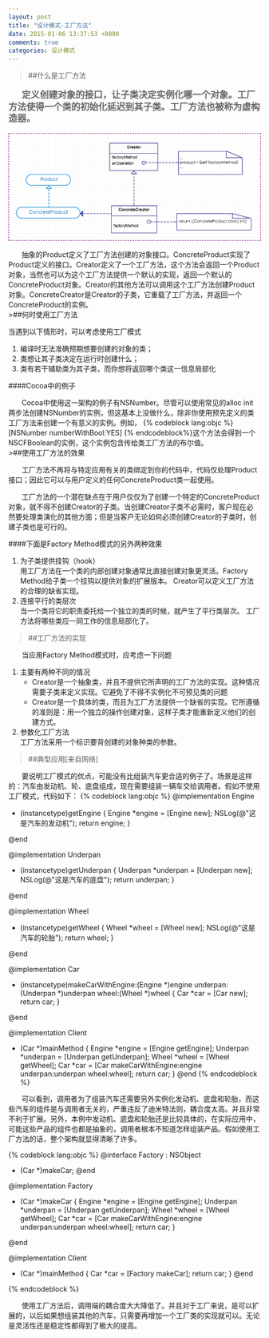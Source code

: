 ```yaml
---
layout: post
title: "设计模式-工厂方法"
date: 2015-01-06 13:37:53 +0800
comments: true
categories: 设计模式
---
```

>##什么是工厂方法
<p style="color:#666666;font-weight:bold;font-size:18px;line-height: 130%;text-indent:20pt">定义创建对象的接口，让子类决定实例化哪一个对象。工厂方法使得一个类的初始化延迟到其子类。工厂方法也被称为虚构造器。</p>
<div style="text-align:center">
<img src = "/images/工厂方法类图.png" style = "border:1px dashed #930f83;align:center"/>
</div>
<p style = "text-indent:20pt;">抽象的Product定义了工厂方法创建的对象接口。ConcreteProduct实现了Product定义的接口。Creator定义了一个工厂方法，这个方法会返回一个Product对象，当然也可以为这个工厂方法提供一个默认的实现，返回一个默认的ConcreteProduct对象。Creator的其他方法可以调用这个工厂方法创建Product对象。ConcreteCreator是Creator的子类，它重载了工厂方法，并返回一个ConcreteProduct的实例。
 
 </br>
>##何时使用工厂方法

<p>当遇到以下情形时，可以考虑使用工厂模式
<ol>
<li>编译时无法准确预期想要创建的对象的类；
<li>类想让其子类决定在运行时创建什么；
<li>类有若干辅助类为其子类，而你想将返回哪个类这一信息局部化
</ol>

####Cocoa中的例子
<p style = "text-indent:20pt;">Cocoa中使用这一架构的例子有NSNumber。尽管可以使用常见的alloc init两步法创建NSNumber的实例，但这基本上没做什么，除非你使用预先定义的类工厂方法来创建一个有意义的实例。例如，
{% codeblock lang:objc %}
[NSNumber numberWithBool:YES]
{% endcodeblock%}这个方法会得到一个NSCFBoolean的实例，这个实例包含传给类工厂方法的布尔值。	

</br>
>##使用工厂方法的效果

<p style="text-indent:20pt">工厂方法不再将与特定应用有关的类绑定到你的代码中，代码仅处理Product接口；因此它可以与用户定义的任何ConcreteProduct类一起使用。
<p style="text-indent:20pt">工厂方法的一个潜在缺点在于用户仅仅为了创建一个特定的ConcreteProduct对象，就不得不创建Creator的子类。当创建Creator子类不必需时，客户现在必然要处理类演化的其他方面；但是当客户无论如何必须创建Creator的子类时，创建子类也是可行的。

####下面是Factory Method模式的另外两种效果
<ol>
<li>为子类提供挂钩（hook）</li>
用工厂方法在一个类的内部创建对象通常比直接创建对象更灵活。Factory Method给子类一个挂钩以提供对象的扩展版本。
Creator可以定义工厂方法的合理的缺省实现。
<li>连接平行的类层次</li>
当一个类将它的职责委托给一个独立的类的时候，就产生了平行类层次。
工厂方法将哪些类应一同工作的信息局部化了。
</ol>

>##工厂方法的实现

<p style = "text-indent:20pt;">当应用Factory Method模式时，应考虑一下问题
<ol>
	<li>主要有两种不同的情况
		<ul>
			<li>Creator是一个抽象类，并且不提供它所声明的工厂方法的实现。这种情况需要子类来定义实现。它避免了不得不实例化不可预见类的问题
			<li>Creator是一个具体的类，而且为工厂方法提供一个缺省的实现。它所遵循的准则是：用一个独立的操作创建对象，这样子类才能重新定义他们的创建方式。
		</ul>
	</li>
	<li>参数化工厂方法</li>
	工厂方法采用一个标识要背创建的对象种类的参数。
</ol>

>##典型应用[来自网络]

<p style = "text-indent:20pt;">要说明工厂模式的优点，可能没有比组装汽车更合适的例子了。场景是这样的：汽车由发动机、轮、底盘组成，现在需要组装一辆车交给调用者。假如不使用工厂模式，代码如下：
{% codeblock lang:objc %}
@implementation Engine

+ (instancetype)getEngine
{
    Engine *engine = [Engine new];
    NSLog(@"这是汽车的发动机");
    return engine;
}

@end

@implementation Underpan

+ (instancetype)getUnderpan
{
    Underpan *underpan = [Underpan new];
    NSLog(@"这是汽车的底盘");
    return underpan;
}

@end

@implementation Wheel

+ (instancetype)getWheel
{
    Wheel *wheel = [Wheel new];
    NSLog(@"这是汽车的轮胎");
    return wheel;
}

@end


@implementation Car

+ (instancetype)makeCarWithEngine:(Engine *)engine underpan:(Underpan *)underpan wheel:(Wheel *)wheel
{
    Car *car = [Car new];
    return car;
}

@end

@implementation Client

- (Car *)mainMethod
{
    Engine *engine = [Engine getEngine];
    Underpan *underpan = [Underpan getUnderpan];
    Wheel *wheel = [Wheel getWheel];
    Car *car = [Car makeCarWithEngine:engine underpan:underpan wheel:wheel];
    return car;
}
@end
{% endcodeblock %}

<p style="text-indent:20pt">可以看到，调用者为了组装汽车还需要另外实例化发动机、底盘和轮胎，而这些汽车的组件是与调用者无关的，严重违反了迪米特法则，耦合度太高。并且非常不利于扩展。另外，本例中发动机、底盘和轮胎还是比较具体的，在实际应用中，可能这些产品的组件也都是抽象的，调用者根本不知道怎样组装产品。假如使用工厂方法的话，整个架构就显得清晰了许多。

{% codeblock lang:objc %}
@interface Factory : NSObject
+ (Car *)makeCar;
@end

@implementation Factory

+ (Car *)makeCar
{
    Engine *engine = [Engine getEngine];
    Underpan *underpan = [Underpan getUnderpan];
    Wheel *wheel = [Wheel getWheel];
    Car *car = [Car makeCarWithEngine:engine underpan:underpan wheel:wheel];
    return car;
}

@end

@implementation Client

- (Car *)mainMethod
{
    Car *car = [Factory makeCar];
    return car;
}
@end

{% endcodeblock %}

<p style="text-indent:20pt">  使用工厂方法后，调用端的耦合度大大降低了。并且对于工厂来说，是可以扩展的，以后如果想组装其他的汽车，只需要再增加一个工厂类的实现就可以。无论是灵活性还是稳定性都得到了极大的提高。